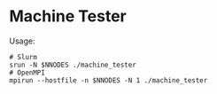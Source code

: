 # Machine Tester

Usage:

```shell
# Slurm
srun -N $NNODES ./machine_tester
# OpenMPI
mpirun --hostfile -n $NNODES -N 1 ./machine_tester
```